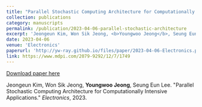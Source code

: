 ```yaml
---
title: "Parallel Stochastic Computing Architecture for Computationally Intensive Applications"
collection: publications
category: manuscripts
permalink: /publication/2023-04-06-parallel-stochastic-architecture
excerpt: 'Jeongeun Kim, Won Sik Jeong, <b>Youngwoo Jeong</b>, Seung Eun Lee. &quot;Parallel Stochastic Computing Architecture for Computationally Intensive Applications.&quot; <i>Electronics</i>, 2023.'
date: 2023-04-06
venue: 'Electronics'
paperurl: 'http://yw-ray.github.io/files/paper/2023-04-06-Electronics.pdf'
link: https://www.mdpi.com/2079-9292/12/7/1749
---
```



<a href='http://yw-ray.github.io/files/paper/2023-04-06-Electronics.pdf'>Download paper here</a>

Jeongeun Kim, Won Sik Jeong, <b>Youngwoo Jeong</b>, Seung Eun Lee. &quot;Parallel Stochastic Computing Architecture for Computationally Intensive Applications.&quot; <i>Electronics</i>, 2023.
